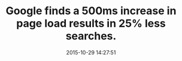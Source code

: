 ---
layout: post
title:  "Google finds a 500ms increase in page load results in 25% less searches."
img:
 image: "google-logo.png"
 alt: "Google Logo"
storySource: "http://glinden.blogspot.com/2006/11/marissa-mayer-at-web-20.html"
date:   2015-10-29 14:27:51
categories:
tags:
 - search
 - engagement
---